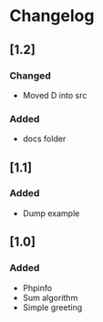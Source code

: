 # Changelog
## [1.2]

### Changed
- Moved D into src

### Added
- docs folder

## [1.1]

### Added
- Dump example

## [1.0]

### Added
- Phpinfo
- Sum algorithm
- Simple greeting
